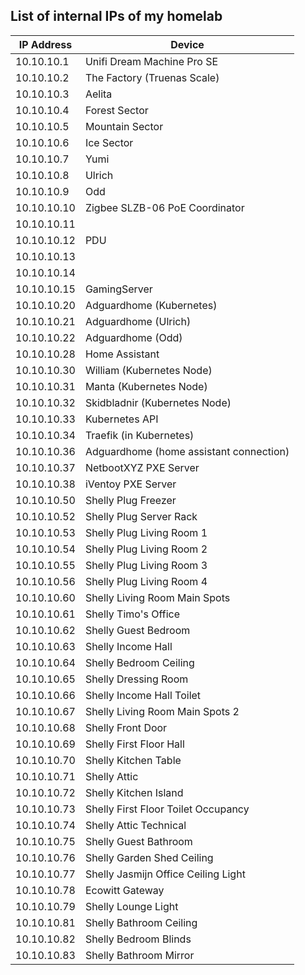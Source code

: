 ## List of internal IPs of my homelab ##

| IP Address    | Device                         |
|---------------|--------------------------------|
| 10.10.10.1    | Unifi Dream Machine Pro SE     |
| 10.10.10.2    | The Factory (Truenas Scale)    |
| 10.10.10.3    | Aelita                         |
| 10.10.10.4    | Forest Sector                  |
| 10.10.10.5    | Mountain Sector                |
| 10.10.10.6    | Ice Sector                     |
| 10.10.10.7    | Yumi                           |
| 10.10.10.8    | Ulrich                         |
| 10.10.10.9    | Odd                            |
| 10.10.10.10   | Zigbee SLZB-06 PoE Coordinator |
| 10.10.10.11   |                                |
| 10.10.10.12   | PDU                            |
| 10.10.10.13   |                                |
| 10.10.10.14   |                                |
| 10.10.10.15   | GamingServer                   |
| 10.10.10.20   | Adguardhome (Kubernetes)       |
| 10.10.10.21   | Adguardhome (Ulrich)                  |
| 10.10.10.22   | Adguardhome (Odd)                     |
| 10.10.10.28   | Home Assistant                        |
| 10.10.10.30   | William (Kubernetes Node)             |
| 10.10.10.31   | Manta (Kubernetes Node)               |
| 10.10.10.32   | Skidbladnir (Kubernetes Node)         |
| 10.10.10.33   | Kubernetes API                        |
| 10.10.10.34   | Traefik (in Kubernetes)               |
| 10.10.10.36   | Adguardhome (home assistant connection) |
| 10.10.10.37   | NetbootXYZ PXE Server |
| 10.10.10.38   | iVentoy PXE Server |
| 10.10.10.50   | Shelly Plug Freezer                   |
| 10.10.10.52   | Shelly Plug Server Rack               |
| 10.10.10.53   | Shelly Plug Living Room 1             |
| 10.10.10.54   | Shelly Plug Living Room 2             |
| 10.10.10.55   | Shelly Plug Living Room 3             |
| 10.10.10.56   | Shelly Plug Living Room 4             |
| 10.10.10.60   | Shelly Living Room Main Spots         |
| 10.10.10.61   | Shelly Timo's Office                   |
| 10.10.10.62   | Shelly Guest Bedroom                  |
| 10.10.10.63   | Shelly Income Hall                    |
| 10.10.10.64   | Shelly Bedroom Ceiling                |
| 10.10.10.65   | Shelly Dressing Room                  |
| 10.10.10.66   | Shelly Income Hall Toilet             |
| 10.10.10.67   | Shelly Living Room Main Spots 2       |
| 10.10.10.68   | Shelly Front Door                     |
| 10.10.10.69   | Shelly First Floor Hall               |
| 10.10.10.70   | Shelly Kitchen Table                  |
| 10.10.10.71   | Shelly Attic                          |
| 10.10.10.72   | Shelly Kitchen Island                 |
| 10.10.10.73   | Shelly First Floor Toilet Occupancy   |
| 10.10.10.74   | Shelly Attic Technical                |
| 10.10.10.75   | Shelly Guest Bathroom                 |
| 10.10.10.76   | Shelly Garden Shed Ceiling            |
| 10.10.10.77   | Shelly Jasmijn Office Ceiling Light |
| 10.10.10.78   | Ecowitt Gateway             |
| 10.10.10.79   | Shelly Lounge Light               |
| 10.10.10.81   | Shelly Bathroom Ceiling     |
| 10.10.10.82   | Shelly Bedroom Blinds        |
| 10.10.10.83   | Shelly Bathroom Mirror       |
